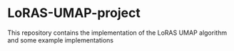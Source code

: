 # LoRAS-UMAP-project
This repository contains the implementation of the LoRAS UMAP algorithm and some example implementations
